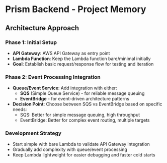 # Prism Backend - Project Memory

## Architecture Approach

### Phase 1: Initial Setup

- **API Gateway**: AWS API Gateway as entry point
- **Lambda Function**: Keep the Lambda function bare/minimal initially
- **Goal**: Establish basic request/response flow for testing and iteration

### Phase 2: Event Processing Integration

- **Queue/Event Service**: Add integration with either:
  - **SQS** (Simple Queue Service) - for reliable message queuing
  - **EventBridge** - for event-driven architecture patterns
- **Decision Point**: Choose between SQS vs EventBridge based on specific needs:
  - SQS: Better for simple message queuing, high throughput
  - EventBridge: Better for complex event routing, multiple targets

### Development Strategy

- Start simple with bare Lambda to validate API Gateway integration
- Gradually add complexity with queue/event processing
- Keep Lambda lightweight for easier debugging and faster cold starts
